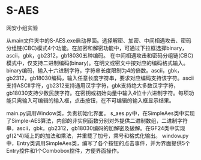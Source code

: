 # S-AES
网安小组实验

从main文件夹中的S-AES.exe启动界面。选择解密、加密、中间相遇攻击、密码分组链(CBC)模式4个功能。在加密和解密功能中，可通过下拉框选择binary，ascii，gbk，gb2312，gb18030五种编码。
在中间相遇攻击和密码分组链(CBC)模式中，仅支持二进制编码(binary)。在明文或密文中按对应的编码格式输入。binary编码，输入十六进制字符，字符串长度限制为4的倍数。ascii，gbk，gb2312，gb18030编码，输入任意长度字符串，要求对应编码支持该字符。ascii支持ASCII字符，gb2312支持通用汉字字符，gbk支持绝大多数汉字字符，gb18030支持少数民族字符。在密钥或初始向量中输入4位十六进制字符。每项功能只需输入可编辑的输入框，点击按钮，在不可编辑的输入框显示结果。

main.py调用Window类，负责初始化界面。
s_aes.py中，在SimpleAes类中实现了Simple-AES算法，内部的非实例函数分别对外提供二进制数组，二进制字符串，ascii，gbk，gb2312，gb18030编码的加解密及破解。在GF24类中实现gf(2^4)域上的的加法和乘法，并重载了加号，乘号和格式化输出。
window.py中，Entry类调用SimpleAes类，编写了各个按钮的点击事件，并为界面提供5个Entry控件和1个Combobox控件，方便界面操作。
